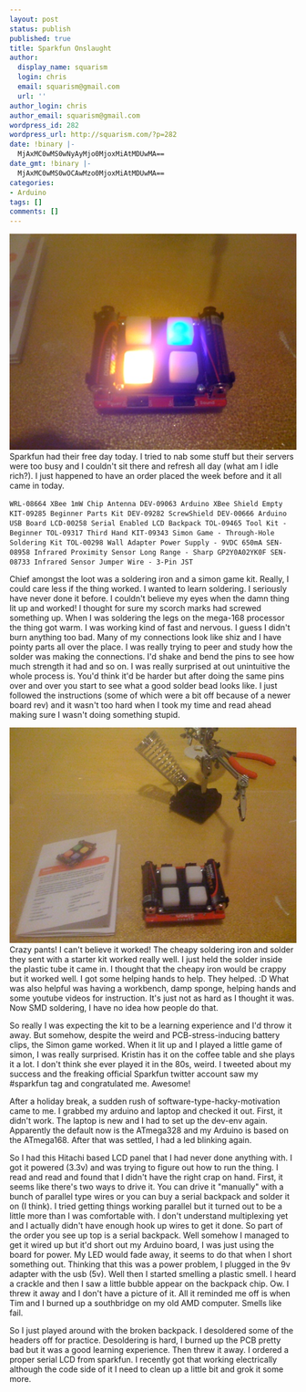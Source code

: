 ```yaml
---
layout: post
status: publish
published: true
title: Sparkfun Onslaught
author:
  display_name: squarism
  login: chris
  email: squarism@gmail.com
  url: ''
author_login: chris
author_email: squarism@gmail.com
wordpress_id: 282
wordpress_url: http://squarism.com/?p=282
date: !binary |-
  MjAxMC0wMS0wNyAyMjo0MjoxMiAtMDUwMA==
date_gmt: !binary |-
  MjAxMC0wMS0wOCAwMzo0MjoxMiAtMDUwMA==
categories:
- Arduino
tags: []
comments: []
---
```

![simon_sparkfun](/uploads/2010/01/simon_sparkfun.jpg "simon_sparkfun")
Sparkfun had their free day today.  I tried to nab some stuff but their servers were too busy and I couldn't sit there and refresh all day (what am I idle rich?).  I just happened to have an order placed the week before and it all came in today.

`WRL-08664 XBee 1mW Chip Antenna
DEV-09063 Arduino XBee Shield Empty
KIT-09285 Beginner Parts Kit
DEV-09282 ScrewShield
DEV-00666 Arduino USB Board
LCD-00258 Serial Enabled LCD Backpack
TOL-09465 Tool Kit - Beginner
TOL-09317 Third Hand
KIT-09343 Simon Game - Through-Hole Soldering Kit
TOL-00298 Wall Adapter Power Supply - 9VDC 650mA
SEN-08958 Infrared Proximity Sensor Long Range - Sharp GP2Y0A02YK0F
SEN-08733 Infrared Sensor Jumper Wire - 3-Pin JST`

Chief amongst the loot was a soldering iron and a simon game kit.  Really, I could care less if the thing worked.  I wanted to learn soldering.  I seriously have never done it before.  I couldn't believe my eyes when the damn thing lit up and worked!  I thought for sure my scorch marks had screwed something up.  When I was soldering the legs on the mega-168 processor the thing got warm.  I was working kind of fast and nervous.  I guess I didn't burn anything too bad.  Many of my connections look like shiz and I have pointy parts all over the place.   I was really trying to peer and study how the solder was making the connections.  I'd shake and bend the pins to see how much strength it had and so on.  I was really surprised at out unintuitive the whole process is.  You'd think it'd be harder but after doing the same pins over and over you start to see what a good solder bead looks like.  I just followed the instructions (some of which were a bit off because of a newer board rev) and it wasn't too hard when I took my time and read ahead making sure I wasn't doing something stupid.

![helping_hands](/uploads/2010/01/helping_hands.jpg "helping_hands")Crazy pants!  I can't believe it worked!  The cheapy soldering iron and solder they sent with a starter kit worked really well.  I just held the solder inside the plastic tube it came in.   I thought that the cheapy iron would be crappy but it worked well.  I got some helping hands to help.  They helped.  :D  What was also helpful was having a workbench, damp sponge, helping hands and some youtube videos for instruction.  It's just not as hard as I thought it was.  Now SMD soldering, I have no idea how people do that.

So really I was expecting the kit to be a learning experience and I'd throw it away.  But somehow, despite the weird and PCB-stress-inducing battery clips, the Simon game worked.  When it lit up and I played a little game of simon, I was really surprised.  Kristin has it on the coffee table and she plays it a lot.  I don't think she ever played it in the 80s, weird.  I tweeted about my success and the freaking official Sparkfun twitter account saw my #sparkfun tag and congratulated me.  Awesome!

After a holiday break, a sudden rush of software-type-hacky-motivation came to me.  I grabbed my arduino and laptop and checked it out.  First, it didn't work.  The laptop is new and I had to set up the dev-env again.  Apparently the default now is the ATmega328 and my Arduino is based on the ATmega168.  After that was settled, I had a led blinking again.

So I had this Hitachi based LCD panel that I had never done anything with.  I got it powered (3.3v) and was trying to figure out how to run the thing.  I read and read and found that I didn't have the right crap on hand.  First, it seems like there's two ways to drive it.  You can drive it "manually" with a bunch of parallel type wires or you can buy a serial backpack and solder it on (I think).  I tried getting things working parallel but it turned out to be a little more than I was comfortable with.  I don't understand multiplexing yet and I actually didn't have enough hook up wires to get it done.  So part of the order you see up top is a serial backpack.  Well somehow I managed to get it wired up but it'd short out my Arduino board, I was just using the board for power.  My LED would fade away, it seems to do that when I short something out.  Thinking that this was a power problem, I plugged in the 9v adapter with the usb (5v).  Well then I started smelling a plastic smell.  I heard a crackle and then I saw a little bubble appear on the backpack chip.  Ow.  I threw it away and I don't have a picture of it.  All it reminded me off is when Tim and I burned up a southbridge on my old AMD computer.  Smells like fail.

So I just played around with the broken backpack.  I desoldered some of the headers off for practice.  Desoldering is hard, I burned up the PCB pretty bad but it was a good learning experience.  Then threw it away.  I ordered a proper serial LCD from sparkfun.  I recently got that working electrically although the code side of it I need to clean up a little bit and grok it some more.